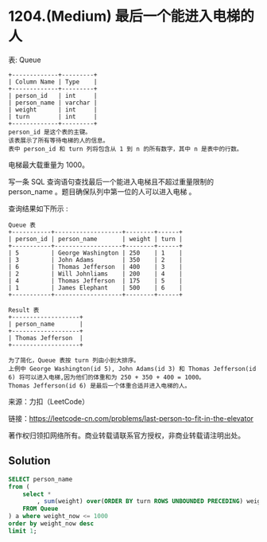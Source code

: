 # 1204.(Medium) 最后一个能进入电梯的人


表: Queue
```
+-------------+---------+
| Column Name | Type    |
+-------------+---------+
| person_id   | int     |
| person_name | varchar |
| weight      | int     |
| turn        | int     |
+-------------+---------+
person_id 是这个表的主键。
该表展示了所有等待电梯的人的信息。
表中 person_id 和 turn 列将包含从 1 到 n 的所有数字，其中 n 是表中的行数。
```


电梯最大载重量为 1000。

写一条 SQL 查询语句查找最后一个能进入电梯且不超过重量限制的 person_name 。题目确保队列中第一位的人可以进入电梯 。

查询结果如下所示 :
```
Queue 表
+-----------+-------------------+--------+------+
| person_id | person_name       | weight | turn |
+-----------+-------------------+--------+------+
| 5         | George Washington | 250    | 1    |
| 3         | John Adams        | 350    | 2    |
| 6         | Thomas Jefferson  | 400    | 3    |
| 2         | Will Johnliams    | 200    | 4    |
| 4         | Thomas Jefferson  | 175    | 5    |
| 1         | James Elephant    | 500    | 6    |
+-----------+-------------------+--------+------+

Result 表
+-------------------+
| person_name       |
+-------------------+
| Thomas Jefferson  |
+-------------------+

为了简化，Queue 表按 turn 列由小到大排序。
上例中 George Washington(id 5), John Adams(id 3) 和 Thomas Jefferson(id 6) 将可以进入电梯,因为他们的体重和为 250 + 350 + 400 = 1000。
Thomas Jefferson(id 6) 是最后一个体重合适并进入电梯的人。
```


来源：力扣（LeetCode）

链接：https://leetcode-cn.com/problems/last-person-to-fit-in-the-elevator 

著作权归领扣网络所有。商业转载请联系官方授权，非商业转载请注明出处。



## Solution 

```sql
SELECT person_name 
from (
	select *
		, sum(weight) over(ORDER BY turn ROWS UNBOUNDED PRECEDING) weight_now
	FROM Queue
) a where weight_now <= 1000
order by weight_now desc 
limit 1;
```
    